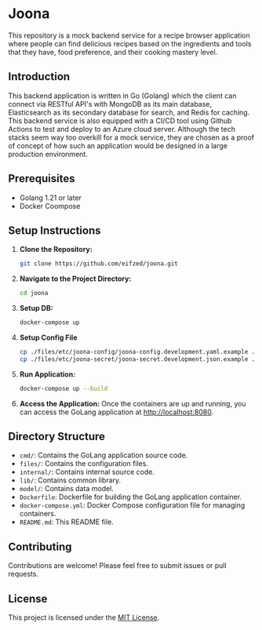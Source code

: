 # Joona

This repository is a mock backend service for a recipe browser application where people can find delicious recipes based on the ingredients and tools that they have, food preference, and their cooking mastery level. 

## Introduction

This backend application is written in Go (Golang) which the client can connect via RESTful API's with MongoDB as its main database, Elasticsearch as its secondary database for search, and Redis for caching. This backend service is also equipped with a CI/CD tool using Github Actions to test and deploy to an Azure cloud server. 
Although the tech stacks seem way too overkill for a mock service, they are chosen as a proof of concept of how such an application would be designed in a large production environment.


## Prerequisites

- Golang 1.21 or later
- Docker Coompose

## Setup Instructions

1. **Clone the Repository:**
   ```bash
   git clone https://github.com/eifzed/joona.git
   ```

2. **Navigate to the Project Directory:**
   ```bash
   cd joona
   ```

2. **Setup DB:**
   ```bash
   docker-compose up
   ```

3. **Setup Config File**
    ```bash
   cp ./files/etc/joona-config/joona-config.development.yaml.example ./files/etc/joona-config/joona-config.development.yaml
   cp ./files/etc/joona-secret/joona-secret.development.json.example ./files/etc/joona-secret/joona-secret.development.json
   ```
3. **Run Application:**
   ```bash
   docker-compose up --build
   ```

4. **Access the Application:**
   Once the containers are up and running, you can access the GoLang application at [http://localhost:8080](http://localhost:8080).

## Directory Structure

- `cmd/`: Contains the GoLang application source code.
- `files/`: Contains the configuration files.
- `internal/`: Contains internal source code.
- `lib/`: Contains common library.
- `model/`: Contains data model.
- `Dockerfile`: Dockerfile for building the GoLang application container.
- `docker-compose.yml`: Docker Compose configuration file for managing containers.
- `README.md`: This README file.

## Contributing

Contributions are welcome! Please feel free to submit issues or pull requests.

## License

This project is licensed under the [MIT License](LICENSE).

